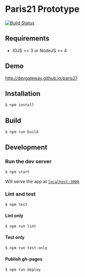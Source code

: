 Paris21 Prototype
================

[![Build Status](https://travis-ci.org/devgateway/paris21.svg?branch=master)](https://travis-ci.org/devgateway/paris21)

## Requirements

* IOJS >= 3 or NodeJS >= 4

## Demo
http://devgateway.github.io/paris21

## Installation

```bash
$ npm install
```

## Build

```bash
$ npm run build
```

## Development

### Run the dev server

```bash
$ npm start
```

Will serve the app at [`localhost:3000`](http://localhost:3000).

### Lint and test

```bash
$ npm test
```

#### Lint only

```bash
$ npm run lint
```

#### Test only

```bash
$ npm run test-only
```
#### Publish gh-pages
```bash
$ npm run deploy
```
